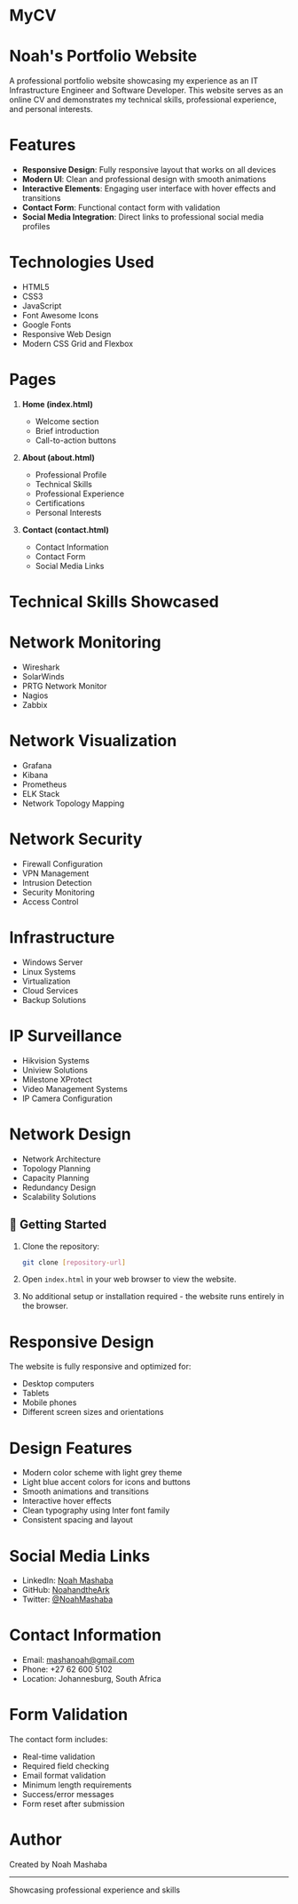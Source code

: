# MyCV
# Noah's Portfolio Website

A professional portfolio website showcasing my experience as an IT Infrastructure Engineer and Software Developer. This website serves as an online CV and demonstrates my technical skills, professional experience, and personal interests.

# Features

- **Responsive Design**: Fully responsive layout that works on all devices
- **Modern UI**: Clean and professional design with smooth animations
- **Interactive Elements**: Engaging user interface with hover effects and transitions
- **Contact Form**: Functional contact form with validation
- **Social Media Integration**: Direct links to professional social media profiles

# Technologies Used

- HTML5
- CSS3
- JavaScript
- Font Awesome Icons
- Google Fonts
- Responsive Web Design
- Modern CSS Grid and Flexbox

# Pages

1. **Home (index.html)**

   - Welcome section
   - Brief introduction
   - Call-to-action buttons

2. **About (about.html)**

   - Professional Profile
   - Technical Skills
   - Professional Experience
   - Certifications
   - Personal Interests

3. **Contact (contact.html)**
   - Contact Information
   - Contact Form
   - Social Media Links

# Technical Skills Showcased

# Network Monitoring

- Wireshark
- SolarWinds
- PRTG Network Monitor
- Nagios
- Zabbix

# Network Visualization

- Grafana
- Kibana
- Prometheus
- ELK Stack
- Network Topology Mapping

# Network Security

- Firewall Configuration
- VPN Management
- Intrusion Detection
- Security Monitoring
- Access Control

# Infrastructure

- Windows Server
- Linux Systems
- Virtualization
- Cloud Services
- Backup Solutions

# IP Surveillance

- Hikvision Systems
- Uniview Solutions
- Milestone XProtect
- Video Management Systems
- IP Camera Configuration

# Network Design

- Network Architecture
- Topology Planning
- Capacity Planning
- Redundancy Design
- Scalability Solutions

## 🚀 Getting Started

1. Clone the repository:

   ```bash
   git clone [repository-url]
   ```

2. Open `index.html` in your web browser to view the website.

3. No additional setup or installation required - the website runs entirely in the browser.

# Responsive Design

The website is fully responsive and optimized for:

- Desktop computers
- Tablets
- Mobile phones
- Different screen sizes and orientations

# Design Features

- Modern color scheme with light grey theme
- Light blue accent colors for icons and buttons
- Smooth animations and transitions
- Interactive hover effects
- Clean typography using Inter font family
- Consistent spacing and layout

# Social Media Links

- LinkedIn: [Noah Mashaba](https://www.linkedin.com/in/noah-mashaba-888025220)
- GitHub: [NoahandtheArk](https://github.com/NoahandtheArk/Webdev/blob/NoahandtheArk-patch-1)
- Twitter: [@NoahMashaba](https://x.com/)

# Contact Information

- Email: mashanoah@gmail.com
- Phone: +27 62 600 5102
- Location: Johannesburg, South Africa

# Form Validation

The contact form includes:

- Real-time validation
- Required field checking
- Email format validation
- Minimum length requirements
- Success/error messages
- Form reset after submission

# Author

Created by Noah Mashaba

---

Showcasing professional experience and skills

